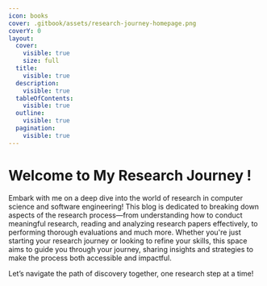 ```yaml
---
icon: books
cover: .gitbook/assets/research-journey-homepage.png
coverY: 0
layout:
  cover:
    visible: true
    size: full
  title:
    visible: true
  description:
    visible: true
  tableOfContents:
    visible: true
  outline:
    visible: true
  pagination:
    visible: true
---
```


# Welcome to My Research Journey !

Embark with me on a deep dive into the world of research in computer science and software engineering! This blog is dedicated to breaking down aspects of the research process—from understanding how to conduct meaningful research, reading and analyzing research papers effectively, to performing thorough evaluations and much more. Whether you're just starting your research journey or looking to refine your skills, this space aims to guide you through your journey, sharing insights and strategies to make the process both accessible and impactful.

Let’s navigate the path of discovery together, one research step at a time!

